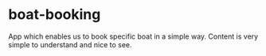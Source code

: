 # boat-booking
App which enables us to book specific boat in a simple way. Content is very simple to understand and nice to see.
